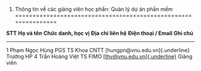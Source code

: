 1. Thông tin về các giảng viên học phần: Quản lý dự án phần mềm
===============================================================

  **STT**   **Họ và tên**     **Chức danh, học vị**   **Địa chỉ liên hệ**   **Điện thoại / Email**                                   **Ghi chú**
  --------- ----------------- ----------------------- --------------------- -------------------------------------------------------- -------------
  1         Phạm Ngọc Hùng    PGS TS                  Khoa CNTT             [hungpn\@vnu.edu.vn]{.underline}                         Trưởng HP
  4         Trần Hoàng Việt   TS                      FIMO                  [[thv\@vnu.edu.vn]{.underline}](mailto:thv@vnu.edu.vn)   Giảng viên

